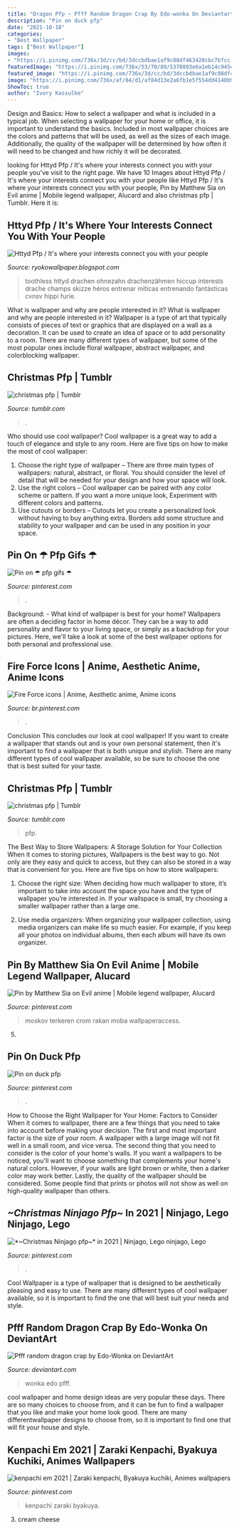 ```yaml
---
title: "Dragon Pfp ~ Pfff Random Dragon Crap By Edo-wonka On Deviantart"
description: "Pin on duck pfp"
date: "2021-10-18"
categories:
- "Best Wallpaper"
tags: ["Best Wallpaper"]
images:
- "https://i.pinimg.com/736x/3d/cc/bd/3dccbdbae1af9c08df463420cbc7bfcc.jpg"
featuredImage: "https://i.pinimg.com/736x/53/70/89/5370893e6a1eb14c9454f227239f4ab4.jpg"
featured_image: "https://i.pinimg.com/736x/3d/cc/bd/3dccbdbae1af9c08df463420cbc7bfcc.jpg"
image: "https://i.pinimg.com/736x/af/84/d1/af84d13e2a6fb1e5f554dd4148b96860.jpg"
ShowToc: true
author: "Ivory Kassulke"
---
```



Design and Basics: How to select a wallpaper and what is included in a typical job.
When selecting a wallpaper for your home or office, it is important to understand the basics. Included in most wallpaper choices are the colors and patterns that will be used, as well as the sizes of each image. Additionally, the quality of the wallpaper will be determined by how often it will need to be changed and how richly it will be decorated.

	

		
looking for Httyd Pfp / It&#039;s where your interests connect you with your people you've visit to the right page. We have 10 Images about Httyd Pfp / It&#039;s where your interests connect you with your people like Httyd Pfp / It&#039;s where your interests connect you with your people, Pin by Matthew Sia on Evil anime | Mobile legend wallpaper, Alucard and also christmas pfp | Tumblr. Here it is:
		
    
## Httyd Pfp / It&#039;s Where Your Interests Connect You With Your People

<img loading=lazy src="https://i.pinimg.com/originals/c0/fc/d7/c0fcd705b4ea4ce09ffbe92c2b484de8.jpg" onerror="this.onerror=null;this.src='https://tse1.mm.bing.net/th?id=OIP.SGHANR2IrtgFdbDOocFn0AHaHa&amp;pid=15.1';" alt="Httyd Pfp / It&#039;s where your interests connect you with your people">

_Source: ryokowallpaper.blogspot.com_

>toothless httyd drachen ohnezahn drachenzähmen hiccup interests drache champs skizze héros entrenar míticas entrenando fantásticas cvnsv hippi furie. 

	

What is wallpaper and why are people interested in it?
What is wallpaper and why are people interested in it?
Wallpaper is a type of art that typically consists of pieces of text or graphics that are displayed on a wall as a decoration. It can be used to create an idea of space or to add personality to a room. There are many different types of wallpaper, but some of the most popular ones include floral wallpaper, abstract wallpaper, and colorblocking wallpaper.

    
## Christmas Pfp | Tumblr

<img loading=lazy src="https://64.media.tumblr.com/9e09d62cd317e4077fd98007b926e2c3/tumblr_pj3k6hwEpl1sf8dbr_540.png" onerror="this.onerror=null;this.src='https://tse4.mm.bing.net/th?id=OIP.eAdmTk3iVlw5moII7DpCowHaHa&amp;pid=15.1';" alt="christmas pfp | Tumblr">

_Source: tumblr.com_

>. 

	

Who should use cool wallpaper?
Cool wallpaper is a great way to add a touch of elegance and style to any room. Here are five tips on how to make the most of cool wallpaper: 
1) Choose the right type of wallpaper – There are three main types of wallpapers: natural, abstract, or floral. You should consider the level of detail that will be needed for your design and how your space will look. 
2) Use the right colors – Cool wallpaper can be paired with any color scheme or pattern. If you want a more unique look, Experiment with different colors and patterns. 
3) Use cutouts or borders – Cutouts let you create a personalized look without having to buy anything extra. Borders add some structure and stability to your wallpaper and can be used in any position in your space.

    
## Pin On ☂ Pfp Gifs ☂

<img loading=lazy src="https://i.pinimg.com/736x/3d/cc/bd/3dccbdbae1af9c08df463420cbc7bfcc.jpg" onerror="this.onerror=null;this.src='https://tse3.mm.bing.net/th?id=OIP.MhOKeEi6lKOzOZQjNDYnzAHaHa&amp;pid=15.1';" alt="Pin on ☂ pfp gifs ☂">

_Source: pinterest.com_

>. 

	

Background: - What kind of wallpaper is best for your home?
Wallpapers are often a deciding factor in home décor. They can be a way to add personality and flavor to your living space, or simply as a backdrop for your pictures. Here, we'll take a look at some of the best wallpaper options for both personal and professional use.

    
## Fire Force Icons | Anime, Aesthetic Anime, Anime Icons

<img loading=lazy src="https://i.pinimg.com/736x/4d/1c/69/4d1c6957599e09038a0ce166fb821773.jpg" onerror="this.onerror=null;this.src='https://tse4.mm.bing.net/th?id=OIP.0d6IUUNDwwyYFvvpeIbOhQHaHa&amp;pid=15.1';" alt="Fire Force icons | Anime, Aesthetic anime, Anime icons">

_Source: br.pinterest.com_

>. 

	

Conclusion
This concludes our look at cool wallpaper! If you want to create a wallpaper that stands out and is your own personal statement, then it's important to find a wallpaper that is both unique and stylish. There are many different types of cool wallpaper available, so be sure to choose the one that is best suited for your taste.

    
## Christmas Pfp | Tumblr

<img loading=lazy src="https://64.media.tumblr.com/dde5ed5de5a414bf7fbdd8446e5681cd/tumblr_pj3k6fWqcH1sf8dbr_540.png" onerror="this.onerror=null;this.src='https://tse3.mm.bing.net/th?id=OIP.FtLu-ggQcjFccJfAhOY33AHaHa&amp;pid=15.1';" alt="christmas pfp | Tumblr">

_Source: tumblr.com_

>pfp. 

	

The Best Way to Store Wallpapers: A Storage Solution for Your Collection
When it comes to storing pictures, Wallpapers is the best way to go. Not only are they easy and quick to access, but they can also be stored in a way that is convenient for you. Here are five tips on how to store wallpapers:
1) Choose the right size: When deciding how much wallpaper to store, it’s important to take into account the space you have and the type of wallpaper you’re interested in. If your wallspace is small, try choosing a smaller wallpaper rather than a large one.

2) Use media organizers: When organizing your wallpaper collection, using media organizers can make life so much easier. For example, if you keep all your photos on individual albums, then each album will have its own organizer.

    
## Pin By Matthew Sia On Evil Anime | Mobile Legend Wallpaper, Alucard

<img loading=lazy src="https://i.pinimg.com/736x/7f/87/e1/7f87e1f918d88d4f4c20e954f0733c24.jpg" onerror="this.onerror=null;this.src='https://tse4.mm.bing.net/th?id=OIP.FM2h8YMyThuguMS3O74QrgHaNK&amp;pid=15.1';" alt="Pin by Matthew Sia on Evil anime | Mobile legend wallpaper, Alucard">

_Source: pinterest.com_

>moskov terkeren crom rakan moba wallpaperaccess. 

	

5.

    
## Pin On Duck Pfp

<img loading=lazy src="https://i.pinimg.com/736x/af/84/d1/af84d13e2a6fb1e5f554dd4148b96860.jpg" onerror="this.onerror=null;this.src='https://tse4.mm.bing.net/th?id=OIP.miqh4lBOVbbdrfVGpInJAgHaNK&amp;pid=15.1';" alt="Pin on duck pfp">

_Source: pinterest.com_

>. 

	

How to Choose the Right Wallpaper for Your Home: Factors to Consider
When it comes to wallpaper, there are a few things that you need to take into account before making your decision. The first and most important factor is the size of your room. A wallpaper with a large image will not fit well in a small room, and vice versa. 
The second thing that you need to consider is the color of your home's walls. If you want a wallpapers to be noticed, you'll want to choose something that complements your home's natural colors. However, if your walls are light brown or white, then a darker color may work better. 
Lastly, the quality of the wallpaper should be considered. Some people find that prints or photos will not show as well on high-quality wallpaper than others.

    
## *~Christmas Ninjago Pfp~* In 2021 | Ninjago, Lego Ninjago, Lego

<img loading=lazy src="https://i.pinimg.com/736x/36/f3/ab/36f3abf4b5c13c4854ded5f1752eb268.jpg" onerror="this.onerror=null;this.src='https://tse4.mm.bing.net/th?id=OIP.nP6Ok7BJlNr_YUCcL92X-wHaDt&amp;pid=15.1';" alt="*~Christmas Ninjago pfp~* in 2021 | Ninjago, Lego ninjago, Lego">

_Source: pinterest.com_

>. 

	

Cool Wallpaper is a type of wallpaper that is designed to be aesthetically pleasing and easy to use. There are many different types of cool wallpaper available, so it is important to find the one that will best suit your needs and style.

    
## Pfff Random Dragon Crap By Edo-Wonka On DeviantArt

<img loading=lazy src="https://img00.deviantart.net/a842/i/2011/154/8/b/pfff_random_dragon_crap_by_edo_wonka-d3hyyor.jpg" onerror="this.onerror=null;this.src='https://tse3.mm.bing.net/th?id=OIP.RZNEwK2TvcMkcp9Le-rQMQHaGY&amp;pid=15.1';" alt="Pfff random dragon crap by Edo-Wonka on DeviantArt">

_Source: deviantart.com_

>wonka edo pfff. 

	

cool wallpaper and home design ideas are very popular these days. There are so many choices to choose from, and it can be fun to find a wallpaper that you like and make your home look good. There are many differentwallpaper designs to choose from, so it is important to find one that will fit your house and style.

    
## Kenpachi Em 2021 | Zaraki Kenpachi, Byakuya Kuchiki, Animes Wallpapers

<img loading=lazy src="https://i.pinimg.com/736x/53/70/89/5370893e6a1eb14c9454f227239f4ab4.jpg" onerror="this.onerror=null;this.src='https://tse4.mm.bing.net/th?id=OIP.FDzhzfpF4q-AzTB8g-BapwHaNK&amp;pid=15.1';" alt="kenpachi em 2021 | Zaraki kenpachi, Byakuya kuchiki, Animes wallpapers">

_Source: pinterest.com_

>kenpachi zaraki byakuya. 

	

3. cream cheese 

